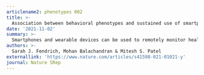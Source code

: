 ```yaml
---
articlename2: phenotypes 002
title: >-
  Association between behavioral phenotypes and sustained use of smartphones and wearable devices to remotely monitor physical activity
date: '2021-11-02'
summary: >-
  Smartphones and wearable devices can be used to remotely monitor health behaviors, but little is known about how individual characteristics influence sustained use of these devices. This leverages techniques such as latent class analysis (LCA) and uses a broad range of data to classify individuals into specific behavioral phenotypes. This in turn can be used to predict usage and adherence to physical activity regimes epecially following hospital discharges. 
authors: >-
  Sarah J. Fendrich, Mohan Balachandran & Mitesh S. Patel 
externallink: 'https://www.nature.com/articles/s41598-021-01021-y'
journal: Nature SRep
---
```


